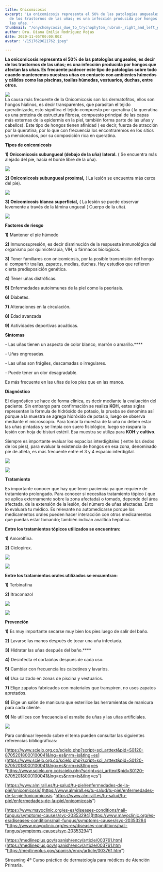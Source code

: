 ```yaml
---
title: Onicomicosis
excerpt: 'La onicomicosis representa el 50% de las patologías ungueales, es decir
  de los trastornos de las uñas; es una infección producida por hongos que afectan
  las uñas. '
thumbnail: "/onychomycosis_due_to_trychophyton_rubrum-_right_and_left_great_toe_phil_579_lores-0.jpg"
author: Dra. Diana Emilia Rodríguez Rojas
date: 2020-11-05T00:00:00Z
avatar: "/1517629621762.jpeg"

---
```

**La onicomicosis representa el 50% de las patologías ungueales, es decir de los trastornos de las uñas; es una infección producida por hongos que afectan las uñas. Es frecuente padecer este tipo de patologías sobre todo cuando mantenemos nuestras uñas en contacto con ambientes húmedos y cálidos como las piscinas, toallas húmedas, vestuarios, duchas, entre otros.**

![](/440px-terminal_chlamydospores_of_the_fungus_microsporum_audouinii_phil_3054_lores-1.jpg)  
La causa más frecuente de la Onicomicosis son los dermatofitos, ellos son hongos hialinos, es decir transparentes, que parasitan el tejido queratinizado, esto significa el tejido compuesto por queratina ( la queratina es una proteína de estructura fibrosa, compuesto principal de las capas más externas de la epidermis en la piel, también forma parte de las uñas y cabellos). Este tipo de hongos tienen afinidad ( es decir, fuerza de atracción por la queratina, por lo que con frecuencia los encontraremos en los sitios ya mencionados, por su composición rica en queratina.

**Tipos de onicomicosis**

**1) Onicomicosis subungueal (debajo de la uña)** **lateral.** ( Se encuentra más alejado del pie, hacia el borde libre de la uña).

![](/captura-de-pantalla-2020-11-05-a-la-s-3-39-02-p-m.png)

**2) Onicomicosis subungueal proximal,** ( La lesión se encuentra más cerca del pie).

![](/captura-de-pantalla-2020-11-05-a-la-s-3-39-37-p-m.png)

**3) Onicomicosis blanca superficial,** ( La lesión se puede observar levemente a través de la lámina ungueal ( Cuerpo de la uña).

![](/captura-de-pantalla-2020-11-05-a-la-s-3-39-52-p-m.png)

**Factores de riesgo**

**1)** Mantener el pie húmedo

**2)** Inmunosupresión, es decir disminución de la respuesta inmunológica del organismo por quimioterapia, VIH, o fármacos biológicos.

**3)** Tener familiares con onicomicosis, por la posible transmisión del hongo al compartir toallas, zapatos, medias, duchas. Hay estudios que refieren cierta predisposición genética.

**4)** Tener uñas distróficas.

**5)** Enfermedades autoinmunes de la piel como la psoriasis.

**6)** Diabetes.

**7)** Alteraciones en la circulación.

**8)** Edad avanzada

**9)** Actividades deportivas acuáticas.

**Síntomas**

\- Las uñas tienen un aspecto de color blanco, marrón o amarillo.****

\- Uñas engrosadas.

\- Las uñas son frágiles, descamadas o irregulares.

\- Puede tener un olor desagradable.

Es más frecuente en las uñas de los pies que en las manos.

**Diagnóstico**

El diagnóstico se hace de forma clínica, es decir mediante la evaluación del paciente. Sin embargo para confirmación se realiza **KOH,** estas siglas representan la formula de hidróxido de potasio, la prueba se denomina así porque a la muestra se agrega hidróxido de potasio, luego se observa mediante el microscopio. Para tomar la muestra de la uña no deben estar las uñas pintadas y se limpia con suero fisiológico, luego se raspara la lesión con hoja de bisturí estéril. Esa muestra se utiliza para **KOH** y **cultivo**.

Siempre es importante evaluar los espacios interdigitales ( entre los dedos de los pies), para evaluar la existencia de hongos en esa zona, denominado pie de atleta, es más frecuente entre el 3 y 4 espacio interdigital.

![](/0120-8705-cesm-32-01-00041-gf1-1.jpg)

![](/captura-de-pantalla-2020-11-05-a-la-s-3-40-02-p-m.png)

**Tratamiento**

Es importante conocer que hay que tener paciencia ya que requiere de tratamiento prolongado. Para conocer si necesitas tratamiento tópico ( que se aplica externamente sobre la zona afectada) o tomado, depende del área afectada, de la extensión de la lesión, del número de uñas afectadas. Esto lo evaluará tu médico. Es relevante no automedicarse porque los medicamentos orales pueden hacer interacción con otros medicamentos que puedas estar tomando; también indican analítica hepática.

**Entre los tratamientos tópicos utilizados se encuentran:**

**1)** Amorolfina.

**2)** Ciclopirox.

![](/3v26n06-90167809fig7-1.jpg)

![](/ciclopirox-isdin-80mgg-barniz-de-unas-medicamentoso-3gr-1.jpg)

**Entre los tratamientos orales utilizados se encuentran:**

**1)** Terbinafina

**2)** Itraconazol

![](/75196-1-terbinafina-250mg-tab-caj-x-14-mk-1.jpg)

![](/itraconazol-480x425-1.jpeg)

**Prevención**

**1)** Es muy importante secarse muy bien los pies luego de salir del baño.

**2)** Lavarse las manos después de tocar una uña infectada.

**3)** Hidratar las uñas después del baño.****

**4)** Desinfecta el cortaúñas después de cada uso.

**5)** Cambiar con frecuencia los calcetines y lavarlos.

**6)** Usa calzado en zonas de piscina y vestuarios.

**7)** Elige zapatos fabricados con materiales que transpiren, no uses zapatos apretados.

**8)** Elige un salón de manicura que esterilice las herramientas de manicura para cada cliente.

**9)** No utilices con frecuencia el esmalte de uñas y las uñas artificiales.

![](/secar-pies-1.jpg)

Para continuar leyendo sobre el tema pueden consultar las siguientes referencias bibliográficas:

[https://www.scielo.org.co/scielo.php?script=sci_arttext&pid=S0120-87052018000100041&lng=es&nrm=is&tlng=es](https://www.scielo.org.co/scielo.php?script=sci_arttext&pid=S0120-87052018000100041&lng=es&nrm=is&tlng=es "https://www.scielo.org.co/scielo.php?script=sci_arttext&pid=S0120-87052018000100041&lng=es&nrm=is&tlng=es")

[https://www.almirall.es/tu-salud/tu-piel/enfermedades-de-la-piel/onicomicosis](https://www.almirall.es/tu-salud/tu-piel/enfermedades-de-la-piel/onicomicosis "https://www.almirall.es/tu-salud/tu-piel/enfermedades-de-la-piel/onicomicosis")

[https://www.mayoclinic.org/es-es/diseases-conditions/nail-fungus/symptoms-causes/syc-20353294](https://www.mayoclinic.org/es-es/diseases-conditions/nail-fungus/symptoms-causes/syc-20353294 "https://www.mayoclinic.org/es-es/diseases-conditions/nail-fungus/symptoms-causes/syc-20353294")

[https://medlineplus.gov/spanish/ency/article/003761.htm](https://medlineplus.gov/spanish/ency/article/003761.htm "https://medlineplus.gov/spanish/ency/article/003761.htm")

Streaming 4º Curso práctico de dermatología para médicos de Atención Primaria.